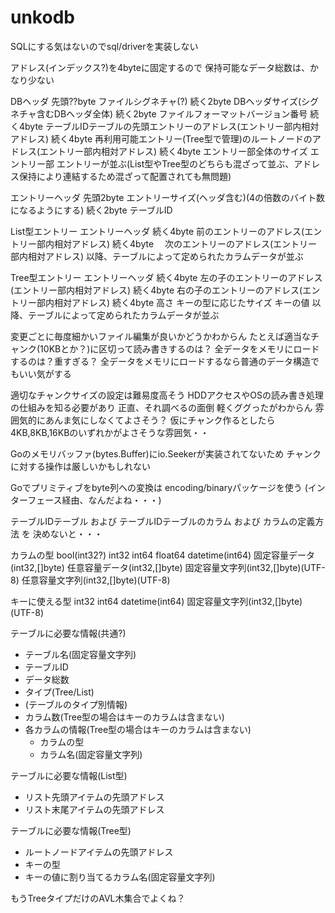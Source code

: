 # unkodb

SQLにする気はないのでsql/driverを実装しない

アドレス(インデックス?)を4byteに固定するので
保持可能なデータ総数は、かなり少ない

DBヘッダ
    先頭??byte  ファイルシグネチャ(?)
    続く2byte   DBヘッダサイズ(シグネチャ含むDBヘッダ全体)
    続く2byte   ファイルフォーマットバージョン番号
    続く4byte   テーブルIDテーブルの先頭エントリーのアドレス(エントリー部内相対アドレス)
    続く4byte   再利用可能エントリー(Tree型で管理)のルートノードのアドレス(エントリー部内相対アドレス)
    続く4byte   エントリー部全体のサイズ
エントリー部
    エントリーが並ぶ(List型やTree型のどちらも混ざって並ぶ、アドレス保持により連結するため混ざって配置されても無問題)
    

エントリーヘッダ
    先頭2byte    エントリーサイズ(ヘッダ含む)(4の倍数のバイト数になるようにする)
    続く2byte    テーブルID

List型エントリー
    エントリーヘッダ
    続く4byte    前のエントリーのアドレス(エントリー部内相対アドレス)
    続く4byte  　次のエントリーのアドレス(エントリー部内相対アドレス)
    以降、テーブルによって定められたカラムデータが並ぶ

Tree型エントリー
    エントリーヘッダ
    続く4byte                左の子のエントリーのアドレス(エントリー部内相対アドレス)
    続く4byte                右の子のエントリーのアドレス(エントリー部内相対アドレス)
    続く4byte                高さ
    キーの型に応じたサイズ   キーの値
    以降、テーブルによって定められたカラムデータが並ぶ



変更ごとに毎度細かいファイル編集が良いかどうかわからん
たとえば適当なチャンク(10KBとか？)に区切って読み書きするのは？
全データをメモリにロードするのは？重すぎる？
全データをメモリにロードするなら普通のデータ構造でもいい気がする

適切なチャンクサイズの設定は難易度高そう
HDDアクセスやOSの読み書き処理の仕組みを知る必要があり
正直、それ調べるの面倒
軽くググったがわからん
雰囲気的にあんま気にしなくてよさそう？
仮にチャンク作るとしたら4KB,8KB,16KBのいずれかがよさそうな雰囲気・・

Goのメモリバッファ(bytes.Buffer)にio.Seekerが実装されてないため
チャンクに対する操作は厳しいかもしれない

Goでプリミティブをbyte列への変換は
encoding/binaryパッケージを使う
(インターフェース経由、なんだよね・・・)

テーブルIDテーブル
および
テーブルIDテーブルのカラム
および
カラムの定義方法
を
決めないと・・・



カラムの型
bool(int32?)
int32
int64
float64
datetime(int64)
固定容量データ(int32,[]byte)
任意容量データ(int32,[]byte)
固定容量文字列(int32,[]byte)(UTF-8)
任意容量文字列(int32,[]byte)(UTF-8)


キーに使える型
int32
int64
datetime(int64)
固定容量文字列(int32,[]byte)(UTF-8)



テーブルに必要な情報(共通?)
 - テーブル名(固定容量文字列)
 - テーブルID
 - データ総数
 - タイプ(Tree/List)
 - (テーブルのタイプ別情報)
 - カラム数(Tree型の場合はキーのカラムは含まない)
 - 各カラムの情報(Tree型の場合はキーのカラムは含まない)
    + カラムの型
    + カラム名(固定容量文字列)
 
テーブルに必要な情報(List型)
 - リスト先頭アイテムの先頭アドレス
 - リスト末尾アイテムの先頭アドレス

テーブルに必要な情報(Tree型)
 - ルートノードアイテムの先頭アドレス
 - キーの型
 - キーの値に割り当てるカラム名(固定容量文字列)


もうTreeタイプだけのAVL木集合でよくね？

